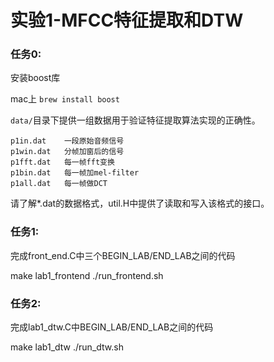 # 实验1-MFCC特征提取和DTW


### 任务0:
安装boost库

mac上 `brew install boost`

`data/`目录下提供一组数据用于验证特征提取算法实现的正确性。
```
p1in.dat    一段原始音频信号
p1win.dat   分帧加窗后的信号 
p1fft.dat   每一帧fft变换
p1bin.dat   每一帧加mel-filter
p1all.dat   每一帧做DCT
```

请了解*.dat的数据格式，util.H中提供了读取和写入该格式的接口。


### 任务1:
完成front_end.C中三个BEGIN_LAB/END_LAB之间的代码

make lab1_frontend
./run_frontend.sh

### 任务2:
完成lab1_dtw.C中BEGIN_LAB/END_LAB之间的代码

make lab1_dtw
./run_dtw.sh
